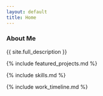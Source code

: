 ```yaml
---
layout: default
title: Home
---
```



### About Me

{{ site.full_description }}

{% include featured_projects.md %}

{% include skills.md %}

{% include work_timeline.md %}
